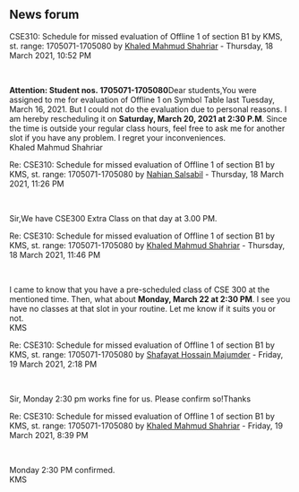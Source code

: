<h2>News forum</h2><a href="https://moodle.cse.buet.ac.bd/user/view.php?id=4&course=567"></a>
CSE310: Schedule for missed evaluation of Offline 1 of section B1 by KMS, st. range: 1705071-1705080
by <a href="https://moodle.cse.buet.ac.bd/user/view.php?id=4&course=567">Khaled Mahmud Shahriar</a> - Thursday, 18 March 2021, 10:52 PM


 

<b>Attention: Student nos. 1705071-1705080</b>Dear students,You were assigned to me for evaluation of Offline 1 on Symbol Table last Tuesday, March 16, 2021. But I could not do the evaluation due to personal reasons. I am hereby rescheduling it on <b>Saturday, March 20, 2021 at 2:30 P.M</b>. Since the time is outside your regular class hours, feel free to ask me for another slot if you have any problem. I regret your inconveniences. <br />Khaled Mahmud Shahriar<b><br /></b>





<a href="https://moodle.cse.buet.ac.bd/user/view.php?id=1414&course=567"></a>
Re: CSE310: Schedule for missed evaluation of Offline 1 of section B1 by KMS, st. range: 1705071-1705080
by <a href="https://moodle.cse.buet.ac.bd/user/view.php?id=1414&course=567">Nahian Salsabil</a> - Thursday, 18 March 2021, 11:26 PM


 

Sir,We have CSE300 Extra Class on that day at 3.00 PM.





<a href="https://moodle.cse.buet.ac.bd/user/view.php?id=4&course=567"></a>
Re: CSE310: Schedule for missed evaluation of Offline 1 of section B1 by KMS, st. range: 1705071-1705080
by <a href="https://moodle.cse.buet.ac.bd/user/view.php?id=4&course=567">Khaled Mahmud Shahriar</a> - Thursday, 18 March 2021, 11:46 PM


 

I came to know that you have a pre-scheduled class of CSE 300 at the mentioned time. Then, what about <b>Monday, March 22 at 2:30 PM</b>. I see you have no classes at that slot in your routine. Let me know if it suits you or not.<br />KMS





<a href="https://moodle.cse.buet.ac.bd/user/view.php?id=1420&course=567"></a>
Re: CSE310: Schedule for missed evaluation of Offline 1 of section B1 by KMS, st. range: 1705071-1705080
by <a href="https://moodle.cse.buet.ac.bd/user/view.php?id=1420&course=567">Shafayat Hossain Majumder</a> - Friday, 19 March 2021, 2:18 PM


 

Sir, Monday 2:30 pm works fine for us. Please confirm so!Thanks





<a href="https://moodle.cse.buet.ac.bd/user/view.php?id=4&course=567"></a>
Re: CSE310: Schedule for missed evaluation of Offline 1 of section B1 by KMS, st. range: 1705071-1705080
by <a href="https://moodle.cse.buet.ac.bd/user/view.php?id=4&course=567">Khaled Mahmud Shahriar</a> - Friday, 19 March 2021, 8:39 PM


 

Monday 2:30 PM confirmed.<br />KMS














